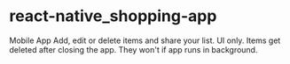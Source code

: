 # react-native_shopping-app
Mobile App
Add, edit or delete items and share your list. UI only. Items get deleted after closing the app. They won't if app runs in background.
